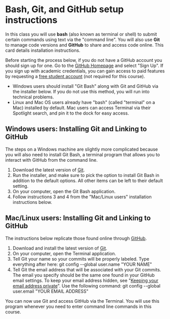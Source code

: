 
# Bash, Git, and GitHub setup instructions

In this class you will use **bash** (also known as terminal or shell) to submit certain commands using text via the "command line". You will also use **Git** to manage code versions and **GitHub** to share and access code online. This card details installation instructions.

Before starting the process below, if you do not have a GitHub account you should sign up for one. Go to the [GitHub Homepage](https://github.com) and select "Sign Up". If you sign up with academic credentials, you can gain access to paid features by requesting a [free student account](https://education.github.com/) (not required for this course).

* Windows users should install "Git Bash" along with Git and GitHub via the installer below. If you do not use this method, you will run into technical problems.
* Linux and Mac OS users already have "bash" (called "terminal" on a Mac) installed by default. Mac users can access Terminal via their Spotlight search, and pin it to the dock for easy access.


## Windows users: Installing Git and Linking to GitHub

The steps on a Windows machine are slightly more complicated because you will also need to install Git Bash, a terminal program that allows you to interact with GitHub from the command line.

1. Download the latest version of [Git](https://git-scm.com/downloads).
2. Run the installer, and make sure to pick the option to install Git Bash in addition to the default options.  All other items can be left to their default setting.
3. On your computer, open the Git Bash application.
4. Follow instructions 3 and 4 from the "Mac/Linux users" installation instructions below.


## Mac/Linux users: Installing Git and Linking to GitHub

The instructions below replicate those found online through [GitHub](https://help.github.com/articles/set-up-git/).

1. Download and install the latest version of [Git](https://git-scm.com/downloads).
2. On your computer, open the Terminal application.
3. Tell Git your name so your commits will be properly labeled. Type everything after here: git config --global user.name "YOUR NAME"
4. Tell Git the email address that will be associated with your Git commits. The email you specify should be the same one found in your GitHub email settings. To keep your email address hidden, see "[Keeping your email address private](https://help.github.com/articles/keeping-your-email-address-private/)". Use the following command: git config --global user.email "YOUR EMAIL ADDRESS"

You can now use Git and access GitHub via the Terminal. You will use this program whenever you need to enter command line commands in this course.

